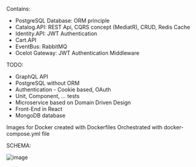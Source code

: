 Contains:
 - PostgreSQL Database: ORM principle
 - Catalog.API: REST Api, CQRS concept (MediatR), CRUD, Redis Cache
 - Identity.API: JWT Authentication
 - Cart.API
 - EventBus: RabbitMQ
 - Ocelot Gateway: JWT Authentication Middleware

TODO:
 - GraphQL API
 - PostgreSQL without ORM
 - Authentication - Cookie based, OAuth
 - Unit, Component, ... tests
 - Microservice based on Domain Driven Design
 - Front-End in React
 - MongoDB database

Images for Docker created with Dockerfiles
Orchestrated with docker-compose.yml file

SCHEMA:

![image](https://github.com/Benda-Jan/EShop_Microservices/assets/138137335/dcbaef65-3ae5-4ce2-ae8e-8083689da76e)

